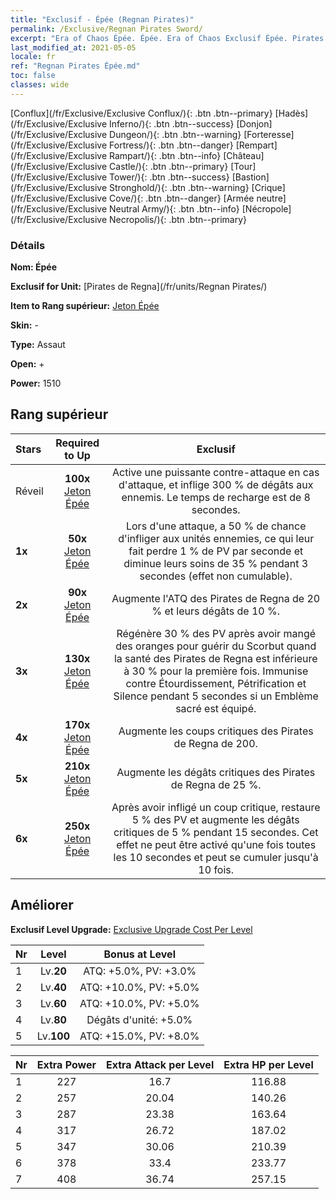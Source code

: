 ```yaml
---
title: "Exclusif - Épée (Regnan Pirates)"
permalink: /Exclusive/Regnan Pirates Sword/
excerpt: "Era of Chaos Épée. Épée. Era of Chaos Exclusif Épée. Pirates de Regna Exclusif."
last_modified_at: 2021-05-05
locale: fr
ref: "Regnan Pirates Épée.md"
toc: false
classes: wide
---
```

 [Conflux](/fr/Exclusive/Exclusive Conflux/){: .btn .btn--primary} [Hadès](/fr/Exclusive/Exclusive Inferno/){: .btn .btn--success} [Donjon](/fr/Exclusive/Exclusive Dungeon/){: .btn .btn--warning} [Forteresse](/fr/Exclusive/Exclusive Fortress/){: .btn .btn--danger} [Rempart](/fr/Exclusive/Exclusive Rampart/){: .btn .btn--info} [Château](/fr/Exclusive/Exclusive Castle/){: .btn .btn--primary} [Tour](/fr/Exclusive/Exclusive Tower/){: .btn .btn--success} [Bastion](/fr/Exclusive/Exclusive Stronghold/){: .btn .btn--warning} [Crique](/fr/Exclusive/Exclusive Cove/){: .btn .btn--danger} [Armée neutre](/fr/Exclusive/Exclusive Neutral Army/){: .btn .btn--info} [Nécropole](/fr/Exclusive/Exclusive Necropolis/){: .btn .btn--primary} 

### Détails
 **Nom: Épée** 

 **Exclusif for Unit:** [Pirates de Regna](/fr/units/Regnan Pirates/) 

 **Item to Rang supérieur:** [Jeton Épée](/ItemsFR/con_912/)

 **Skin:** -

 **Type:** Assaut

 **Open:** +

 **Power:** 1510

## Rang supérieur

  |     Stars    |  Required to Up | Exclusif |
  |:-------------|:---------------:|:---------------:|
  |  Réveil  | **100x** [Jeton Épée](/ItemsFR/con_912/) | Active une puissante contre-attaque en cas d'attaque, et inflige 300 % de dégâts aux ennemis. Le temps de recharge est de 8 secondes. |
  | **1x** <i class="fas fa-star"/> | **50x** [Jeton Épée](/ItemsFR/con_912/) | Lors d'une attaque, a 50 % de chance d'infliger <Scorbut> aux unités ennemies, ce qui leur fait perdre 1 % de PV par seconde et diminue leurs soins de 35 % pendant 3 secondes (effet non cumulable). |
  | **2x** <i class="fas fa-star"/> | **90x** [Jeton Épée](/ItemsFR/con_912/) | Augmente l'ATQ des Pirates de Regna de 20 % et leurs dégâts de 10 %. |
  | **3x** <i class="fas fa-star"/> | **130x** [Jeton Épée](/ItemsFR/con_912/) | Régénère 30 % des PV après avoir mangé des oranges pour guérir du Scorbut quand la santé des Pirates de Regna est inférieure à 30 % pour la première fois. Immunise contre Étourdissement, Pétrification et Silence pendant 5 secondes si un Emblème sacré est équipé. |
  | **4x** <i class="fas fa-star"/> | **170x** [Jeton Épée](/ItemsFR/con_912/) | Augmente les coups critiques des Pirates de Regna de 200. |
  | **5x** <i class="fas fa-star"/> | **210x** [Jeton Épée](/ItemsFR/con_912/) | Augmente les dégâts critiques des Pirates de Regna de 25 %. |
  | **6x** <i class="fas fa-star"/> | **250x** [Jeton Épée](/ItemsFR/con_912/) | Après avoir infligé un coup critique, restaure 5 % des PV et augmente les dégâts critiques de 5 % pendant 15 secondes. Cet effet ne peut être activé qu'une fois toutes les 10 secondes et peut se cumuler jusqu'à 10 fois. |


## Améliorer
 **Exclusif Level Upgrade:** [Exclusive Upgrade Cost Per Level](/Exclusive/ExclusiveUpgradeCostPerLevel/)

  |  Nr  |   Level  | Bonus at Level |
  |:-----|:--------:|:--------------:|
  | 1 | Lv.**20** | ATQ: +5.0%, PV: +3.0% |
  | 2 | Lv.**40** | ATQ: +10.0%, PV: +5.0% |
  | 3 | Lv.**60** | ATQ: +10.0%, PV: +5.0% |
  | 4 | Lv.**80** | Dégâts d'unité: +5.0% |
  | 5 | Lv.**100** | ATQ: +15.0%, PV: +8.0% |


  |  Nr  |  Extra Power | Extra Attack per Level | Extra HP per Level |
  |:-----|:--------:|:--------:|:--------:|
  | 1 | 227 | 16.7 | 116.88 |
  | 2 | 257 | 20.04 | 140.26 |
  | 3 | 287 | 23.38 | 163.64 |
  | 4 | 317 | 26.72 | 187.02 |
  | 5 | 347 | 30.06 | 210.39 |
  | 6 | 378 | 33.4 | 233.77 |
  | 7 | 408 | 36.74 | 257.15 |


